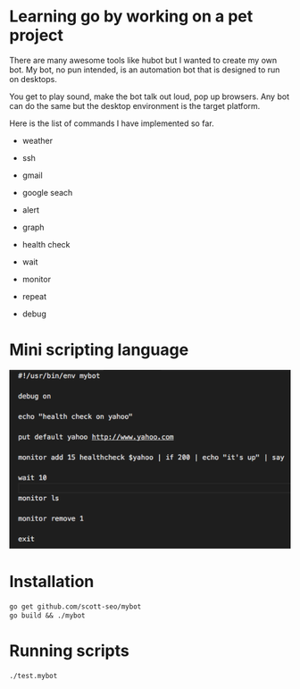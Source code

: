# Learning go by working on a pet project

There are many awesome tools like hubot but I wanted to create my own bot. My bot, no pun intended, is an automation bot that is designed to run on desktops.

You get to play sound, make the bot talk out loud, pop up browsers. Any bot can do the same but the desktop environment is the target platform.

Here is the list of commands I have implemented so far.

* weather

* ssh

* gmail

* google seach

* alert

* graph

* health check

* wait 

* monitor

* repeat

* debug

# Mini scripting language
![mini scripting language](https://github.com/scott-seo/mybot/raw/master/scripting.png "Scripting")

# Installation 
```
go get github.com/scott-seo/mybot
go build && ./mybot
```

# Running scripts
```
./test.mybot
```
